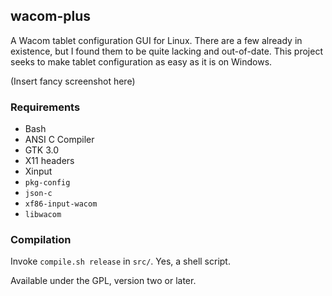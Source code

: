 ## wacom-plus
A Wacom tablet configuration GUI for Linux. There are a few already in existence, but I found them to be quite lacking and out-of-date. This project seeks to make tablet configuration as easy as it is on Windows.

(Insert fancy screenshot here)

### Requirements
* Bash
* ANSI C Compiler
* GTK 3.0
* X11 headers
* Xinput
* `pkg-config`
* `json-c`
* `xf86-input-wacom`
* `libwacom`

### Compilation
Invoke `compile.sh release` in `src/`. Yes, a shell script.

Available under the GPL, version two or later.

